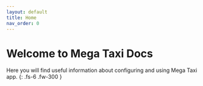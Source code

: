 ```yaml
---
layout: default
title: Home
nav_order: 0
---
```


# Welcome to Mega Taxi Docs

Here you will find useful information about configuring and using Mega Taxi app.
{: .fs-6 .fw-300 }

